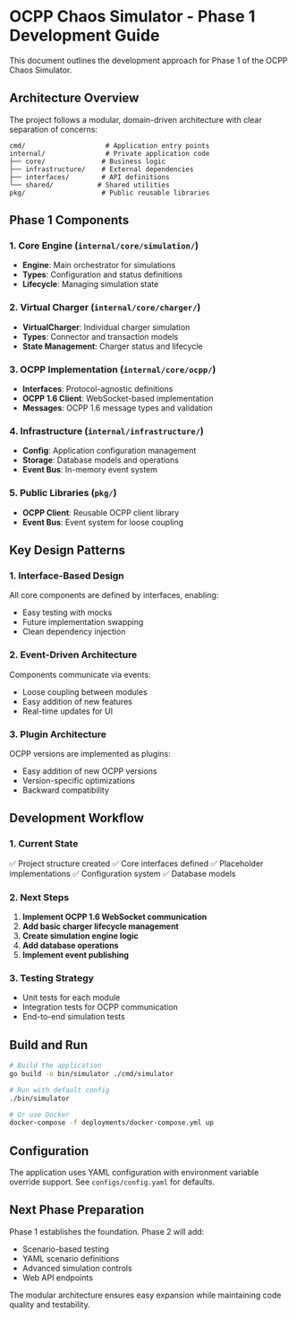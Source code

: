 # OCPP Chaos Simulator - Phase 1 Development Guide

This document outlines the development approach for Phase 1 of the OCPP Chaos Simulator.

## Architecture Overview

The project follows a modular, domain-driven architecture with clear separation of concerns:

```
cmd/                    # Application entry points
internal/               # Private application code
├── core/              # Business logic
├── infrastructure/    # External dependencies
├── interfaces/        # API definitions
└── shared/           # Shared utilities
pkg/                   # Public reusable libraries
```

## Phase 1 Components

### 1. Core Engine (`internal/core/simulation/`)
- **Engine**: Main orchestrator for simulations
- **Types**: Configuration and status definitions
- **Lifecycle**: Managing simulation state

### 2. Virtual Charger (`internal/core/charger/`)
- **VirtualCharger**: Individual charger simulation
- **Types**: Connector and transaction models
- **State Management**: Charger status and lifecycle

### 3. OCPP Implementation (`internal/core/ocpp/`)
- **Interfaces**: Protocol-agnostic definitions
- **OCPP 1.6 Client**: WebSocket-based implementation
- **Messages**: OCPP 1.6 message types and validation

### 4. Infrastructure (`internal/infrastructure/`)
- **Config**: Application configuration management
- **Storage**: Database models and operations
- **Event Bus**: In-memory event system

### 5. Public Libraries (`pkg/`)
- **OCPP Client**: Reusable OCPP client library
- **Event Bus**: Event system for loose coupling

## Key Design Patterns

### 1. Interface-Based Design
All core components are defined by interfaces, enabling:
- Easy testing with mocks
- Future implementation swapping
- Clean dependency injection

### 2. Event-Driven Architecture
Components communicate via events:
- Loose coupling between modules
- Easy addition of new features
- Real-time updates for UI

### 3. Plugin Architecture
OCPP versions are implemented as plugins:
- Easy addition of new OCPP versions
- Version-specific optimizations
- Backward compatibility

## Development Workflow

### 1. Current State
✅ Project structure created
✅ Core interfaces defined
✅ Placeholder implementations
✅ Configuration system
✅ Database models

### 2. Next Steps
1. **Implement OCPP 1.6 WebSocket communication**
2. **Add basic charger lifecycle management**
3. **Create simulation engine logic**
4. **Add database operations**
5. **Implement event publishing**

### 3. Testing Strategy
- Unit tests for each module
- Integration tests for OCPP communication
- End-to-end simulation tests

## Build and Run

```bash
# Build the application
go build -o bin/simulator ./cmd/simulator

# Run with default config
./bin/simulator

# Or use Docker
docker-compose -f deployments/docker-compose.yml up
```

## Configuration

The application uses YAML configuration with environment variable override support. See `configs/config.yaml` for defaults.

## Next Phase Preparation

Phase 1 establishes the foundation. Phase 2 will add:
- Scenario-based testing
- YAML scenario definitions
- Advanced simulation controls
- Web API endpoints

The modular architecture ensures easy expansion while maintaining code quality and testability.
